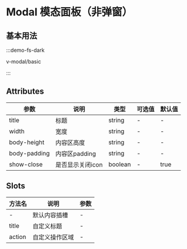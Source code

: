 # Modal 模态面板（非弹窗）


## 基本用法

:::demo-fs-dark

v-modal/basic

:::

## Attributes
| 参数      | 说明          | 类型      | 可选值                           | 默认值  |
|---------- |-------------- |---------- |--------------------------------  |-------- |
| title         | 标题                   | string  | -                          | -      |
| width         | 宽度                   | string  | -                          | -      |
| body-height   | 内容区高度                    | string  | -     | -      |
| body-padding   | 内容区padding                    | string  | -     | -      |
| show-close   | 是否显示关闭icon                    | boolean  | -     | true      |


## Slots
| 方法名 | 说明 | 参数 |
| ---- | ---- | ---- |
| -   | 默认内容插槽 | - |
| title   | 自定义标题 | - |
| action   | 自定义操作区域 | - |
